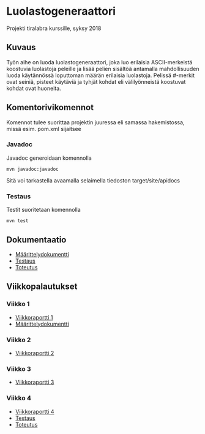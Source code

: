 # Luolastogeneraattori

Projekti tiralabra kurssille, syksy 2018

## Kuvaus
Työn aihe on luoda luolastogeneraattori, joka luo erilaisia ASCII-merkeistä koostuvia luolastoja peleille ja lisää pelien sisältöä antamalla mahdollisuuden luoda käytännössä loputtoman määrän erilaisia luolastoja. Pelissä #-merkit ovat seiniä, pisteet käytäviä ja tyhjät kohdat eli välilyönneistä koostuvat kohdat ovat huoneita.

## Komentorivikomennot

Komennot tulee suorittaa projektin juuressa eli samassa hakemistossa, missä esim. pom.xml sijaitsee

### Javadoc


Javadoc generoidaan komennolla

```
mvn javadoc:javadoc
```
Sitä voi tarkastella avaamalla selaimella tiedoston target/site/apidocs

### Testaus
Testit suoritetaan komennolla

```
mvn test
```

## Dokumentaatio
* [Määrittelydokumentti](https://github.com/OlliJ5/Luolastogeneraattori/blob/master/documentation/m%C3%A4%C3%A4rittelydokumentti.md)
* [Testaus](https://github.com/OlliJ5/Luolastogeneraattori/blob/master/documentation/testausdokumentti.md)
* [Toteutus](https://github.com/OlliJ5/Luolastogeneraattori/blob/master/documentation/toteutusdokumentti.md)

## Viikkopalautukset

### Viikko 1
* [Viikkoraportti 1](https://github.com/OlliJ5/Luolastogeneraattori/blob/master/documentation/viikkoraportti1.md)
* [Määrittelydokumentti](https://github.com/OlliJ5/Luolastogeneraattori/blob/master/documentation/m%C3%A4%C3%A4rittelydokumentti.md)


### Viikko 2
* [Viikkoraportti 2](https://github.com/OlliJ5/Luolastogeneraattori/blob/master/documentation/viikkoraportti2.md)

### Viikko 3
* [Viikkoraportti 3](https://github.com/OlliJ5/Luolastogeneraattori/blob/master/documentation/viikkoraportti3.md)

### Viikko 4
* [Viikkoraportti 4](https://github.com/OlliJ5/Luolastogeneraattori/blob/master/documentation/viikkoraportti4.md)
* [Testaus](https://github.com/OlliJ5/Luolastogeneraattori/blob/master/documentation/testausdokumentti.md)
* [Toteutus](https://github.com/OlliJ5/Luolastogeneraattori/blob/master/documentation/toteutusdokumentti.md)
